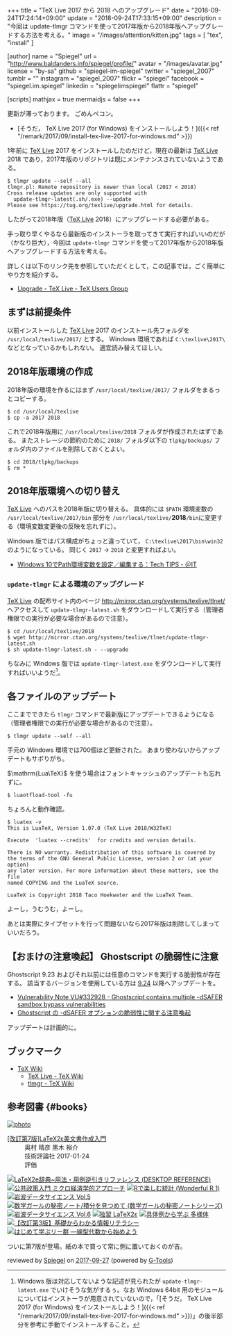 +++
title = "TeX Live 2017 から 2018 へのアップグレード"
date = "2018-09-24T17:24:14+09:00"
update = "2018-09-24T17:33:15+09:00"
description = "今回は update-tlmgr コマンドを使って2017年版から2018年版へアップグレードする方法を考える。"
image = "/images/attention/kitten.jpg"
tags = [ "tex", "install" ]

[author]
  name      = "Spiegel"
  url       = "http://www.baldanders.info/spiegel/profile/"
  avatar    = "/images/avatar.jpg"
  license   = "by-sa"
  github    = "spiegel-im-spiegel"
  twitter   = "spiegel_2007"
  tumblr    = ""
  instagram = "spiegel_2007"
  flickr    = "spiegel"
  facebook  = "spiegel.im.spiegel"
  linkedin  = "spiegelimspiegel"
  flattr    = "spiegel"

[scripts]
  mathjax = true
  mermaidjs = false
+++

更新が滞っております。
ごめんペコン。

- [そうだ， TeX Live 2017 (for Windows) をインストールしよう！]({{< ref "/remark/2017/09/install-tex-live-2017-for-windows.md" >}})

1年前に [TeX Live] 2017 をインストールしたのだけど，現在の最新は [TeX Live] 2018 であり，2017年版のリポジトリは既にメンテナンスされていないようである。

```text
$ tlmgr update --self --all
tlmgr.pl: Remote repository is newer than local (2017 < 2018)
Cross release updates are only supported with
  update-tlmgr-latest(.sh/.exe) --update
Please see https://tug.org/texlive/upgrade.html for details.
```

したがって2018年版（[TeX Live] 2018）にアップグレードする必要がある。

手っ取り早くやるなら最新版のインストーラを取ってきて実行すればいいのだが（かなり巨大），今回は `update-tlmgr` コマンドを使って2017年版から2018年版へアップグレードする方法を考える。

詳しくは以下のリンク先を参照していただくとして，この記事では，ごく簡単にやり方を紹介する。

- [Upgrade - TeX Live - TeX Users Group](https://tug.org/texlive/upgrade.html)

## まずは前提条件

以前インストールした [TeX Live] 2017 のインストール先フォルダを `/usr/local/texlive/2017/` とする。
Windows 環境であれば `C:\texlive\2017\` などとなっているかもしれない。
適宜読み替えてほしい。

## 2018年版環境の作成

2018年版の環境を作るにはまず `/usr/local/texlive/2017/` フォルダをまるっとコピーする。

```text
$ cd /usr/local/texlive
$ cp -a 2017 2018
```

これで2018年版用に `/usr/local/texlive/2018` フォルダが作成されたはずである。
またストレージの節約のために `2018/` フォルダ以下の `tlpkg/backups/` フォルダ内のファイルを削除しておくとよい。 

```text
$ cd 2018/tlpkg/backups
$ rm *
```

## 2018年版環境への切り替え

[TeX Live] へのパスを2018年版に切り替える。
具体的には `$PATH` 環境変数の `/usr/local/texlive/2017/bin` 部分を `/usr/local/texlive/`**2018**`/bin`に変更する（環境変数変更後の反映を忘れずに）。

Windows 版ではパス構成がちょっと違っていて， `C:\texlive\2017\bin\win32` のようになっている。
同じく `2017` → `2018` と変更すればよい。

- [Windows 10でPath環境変数を設定／編集する：Tech TIPS - ＠IT](http://www.atmarkit.co.jp/ait/articles/1805/11/news035.html)

### `update-tlmgr` による環境のアップグレード

[TeX Live] の配布サイト内のページ http://mirror.ctan.org/systems/texlive/tlnet/ へアクセスして `update-tlmgr-latest.sh` をダウンロードして実行する（管理者権限での実行が必要な場合があるので注意）。

```text
$ cd /usr/local/texlive/2018
$ wget http://mirror.ctan.org/systems/texlive/tlnet/update-tlmgr-latest.sh
$ sh update-tlmgr-latest.sh - --upgrade
```

ちなみに Windows 版では `update-tlmgr-latest.exe` をダウンロードして実行すればいいようだ[^w64]。

[^w64]: Windows 版は対応してないような記述が見られたが `update-tlmgr-latest.exe` でいけそうな気がするぅ。なお Windows 64bit 用のモジュールについてはインストーラが用意されていないので，「[そうだ， TeX Live 2017 (for Windows) をインストールしよう！]({{< ref "/remark/2017/09/install-tex-live-2017-for-windows.md" >}})」の後半部分を参考に手動でインストールすること。

## 各ファイルのアップデート

ここまでできたら `tlmgr` コマンドで最新版にアップデートできるようになる（管理者権限での実行が必要な場合があるので注意）。

```text
$ tlmgr update --self --all
```

手元の Windows 環境では700個ほど更新された。
あまり使わないからアップデートもサボりがち。

$\mathrm{Lua\TeX}$ を使う場合はフォントキャッシュのアップデートも忘れずに。

```text
$ luaotfload-tool -fu
```

ちょろんと動作確認。

```text
$ luatex -v
This is LuaTeX, Version 1.07.0 (TeX Live 2018/W32TeX)

Execute  'luatex --credits'  for credits and version details.

There is NO warranty. Redistribution of this software is covered by
the terms of the GNU General Public License, version 2 or (at your option)
any later version. For more information about these matters, see the file
named COPYING and the LuaTeX source.

LuaTeX is Copyright 2018 Taco Hoekwater and the LuaTeX Team.
```

よーし，うむうむ，よーし。


あとは実際にタイプセットを行って問題ないなら2017年版は削除してしまっていいだろう。

## 【おまけの注意喚起】 Ghostscript の脆弱性に注意

Ghostscript 9.23 およびそれ以前には任意のコマンドを実行する脆弱性が存在する。
該当するバージョンを使用している方は [9.24](https://www.ghostscript.com/doc/9.24/News.htm) 以降へアップデートを。

- [Vulnerability Note VU#332928 - Ghostscript contains multiple -dSAFER sandbox bypass vulnerabilities](https://www.kb.cert.org/vuls/id/332928)
- [Ghostscript の -dSAFER オプションの脆弱性に関する注意喚起](https://www.jpcert.or.jp/at/2018/at180035.html)

アップデートは計画的に。

## ブックマーク

- [TeX Wiki](https://texwiki.texjp.org/)
    - [TeX Live - TeX Wiki](https://texwiki.texjp.org/?TeX%20Live)
    - [tlmgr - TeX Wiki](https://texwiki.texjp.org/?tlmgr)

[TeX Live]: http://www.tug.org/texlive/ "TeX Live - TeX Users Group"

## 参考図書 {#books}

<div class="hreview" ><a class="item url" href="http://www.amazon.co.jp/exec/obidos/ASIN/4774187054/baldandersinf-22/"><img src="https://images-fe.ssl-images-amazon.com/images/I/51E5K7B53aL._SL160_.jpg" alt="photo" class="photo"  /></a><dl ><dt class="fn"><a class="item url" href="http://www.amazon.co.jp/exec/obidos/ASIN/4774187054/baldandersinf-22/">[改訂第7版]LaTeX2ε美文書作成入門</a></dt><dd>奥村 晴彦 黒木 裕介 </dd><dd>技術評論社 2017-01-24</dd><dd>評価<abbr class="rating" title="5"><img src="http://g-images.amazon.com/images/G/01/detail/stars-5-0.gif" alt="" /></abbr> </dd></dl><p class="similar"><a href="http://www.amazon.co.jp/exec/obidos/ASIN/4798118141/baldandersinf-22/" target="_top"><img src="http://images.amazon.com/images/P/4798118141.09._SCTHUMBZZZ_.jpg"  alt="LaTeX2e辞典~用法・用例逆引きリファレンス (DESKTOP REFERENCE)"  /></a> <a href="http://www.amazon.co.jp/exec/obidos/ASIN/4535558752/baldandersinf-22/" target="_top"><img src="http://images.amazon.com/images/P/4535558752.09._SCTHUMBZZZ_.jpg"  alt="公共政策入門 ミクロ経済学的アプローチ"  /></a> <a href="http://www.amazon.co.jp/exec/obidos/ASIN/4320112415/baldandersinf-22/" target="_top"><img src="http://images.amazon.com/images/P/4320112415.09._SCTHUMBZZZ_.jpg"  alt="Rで楽しむ統計 (Wonderful R 1)"  /></a> <a href="http://www.amazon.co.jp/exec/obidos/ASIN/4000298550/baldandersinf-22/" target="_top"><img src="http://images.amazon.com/images/P/4000298550.09._SCTHUMBZZZ_.jpg"  alt="岩波データサイエンス Vol.5"  /></a> <a href="http://www.amazon.co.jp/exec/obidos/ASIN/4797391383/baldandersinf-22/" target="_top"><img src="http://images.amazon.com/images/P/4797391383.09._SCTHUMBZZZ_.jpg"  alt="数学ガールの秘密ノート/積分を見つめて (数学ガールの秘密ノートシリーズ)"  /></a> <a href="http://www.amazon.co.jp/exec/obidos/ASIN/4000298569/baldandersinf-22/" target="_top"><img src="http://images.amazon.com/images/P/4000298569.09._SCTHUMBZZZ_.jpg"  alt="岩波データサイエンス Vol.6"  /></a> <a href="http://www.amazon.co.jp/exec/obidos/ASIN/4798115363/baldandersinf-22/" target="_top"><img src="http://images.amazon.com/images/P/4798115363.09._SCTHUMBZZZ_.jpg"  alt="独習 LaTeX2ε"  /></a> <a href="http://www.amazon.co.jp/exec/obidos/ASIN/4785315717/baldandersinf-22/" target="_top"><img src="http://images.amazon.com/images/P/4785315717.09._SCTHUMBZZZ_.jpg"  alt="具体例から学ぶ 多様体"  /></a> <a href="http://www.amazon.co.jp/exec/obidos/ASIN/4774193046/baldandersinf-22/" target="_top"><img src="http://images.amazon.com/images/P/4774193046.09._SCTHUMBZZZ_.jpg"  alt="【改訂第3版】基礎からわかる情報リテラシー"  /></a> <a href="http://www.amazon.co.jp/exec/obidos/ASIN/4768704700/baldandersinf-22/" target="_top"><img src="http://images.amazon.com/images/P/4768704700.09._SCTHUMBZZZ_.jpg"  alt="はじめて学ぶリー群 ―線型代数から始めよう"  /></a> </p>
<p class="description">ついに第7版が登場。紙の本で買って常に側に置いておくのが吉。</p>
<p class="gtools" >reviewed by <a href='#maker' class='reviewer'>Spiegel</a> on <abbr class="dtreviewed" title="2017-09-27">2017-09-27</abbr> (powered by <a href="http://www.goodpic.com/mt/aws/index.html" >G-Tools</a>)</p>
</div>
